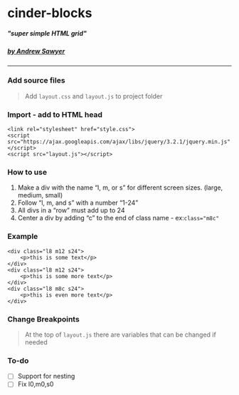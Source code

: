 # cinder-blocks
##### "super simple HTML grid"

##### [by Andrew Sawyer](http://andrewjsawyer.com)
---
### Add source files
> Add `layout.css` and `layout.js` to project folder

### Import - add to HTML head
```
<link rel="stylesheet" href="style.css">
<script src="https://ajax.googleapis.com/ajax/libs/jquery/3.2.1/jquery.min.js"</script>
<script src="layout.js"></script>
```

### How to use
1. Make a div with the name “l, m, or s” for different screen sizes. (large, medium, small)
2. Follow “l, m, and s” with a number “1-24”
3. All divs in a “row” must add up to 24
4. Center a div by adding “c” to the end of class name - ex:```class="m8c"```

### Example
```
<div class="l8 m12 s24">
    <p>this is some text</p>
</div>
<div class="l8 m12 s24">
    <p>this is some more text</p>
</div>
<div class="l8 m8c s24">
    <p>this is even more text</p>
</div>
 ```

### Change Breakpoints
 > At the top of `layout.js` there are variables that can be changed if needed

### To-do
- [ ] Support for nesting
- [ ] Fix l0,m0,s0
